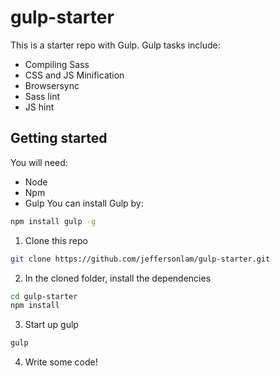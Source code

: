 # gulp-starter

This is a starter repo with Gulp. Gulp tasks include:
- Compiling Sass
- CSS and JS Minification
- Browsersync
- Sass lint
- JS hint

## Getting started
You will need:
- Node
- Npm
- Gulp
You can install Gulp by:
```bash
npm install gulp -g
```

1. Clone this repo
```bash
git clone https://github.com/jeffersonlam/gulp-starter.git
```
2. In the cloned folder, install the dependencies
```bash
cd gulp-starter
npm install
```
3. Start up gulp
```bash
gulp
```
4. Write some code!
